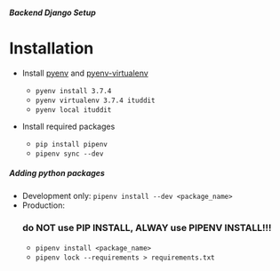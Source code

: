 ##### Backend Django Setup

# Installation

- Install [pyenv](https://github.com/pyenv/pyenv) and [pyenv-virtualenv](https://github.com/pyenv/pyenv-virtualenv)

  - `pyenv install 3.7.4`
  - `pyenv virtualenv 3.7.4 ituddit`
  - `pyenv local ituddit`

- Install required packages

  - `pip install pipenv`
  - `pipenv sync --dev`

##### Adding python packages

- Development only: `pipenv install --dev <package_name>`
- Production:
  ### do NOT use PIP INSTALL, ALWAY use PIPENV INSTALL!!!
  - `pipenv install <package_name>`
  - `pipenv lock --requirements > requirements.txt`
